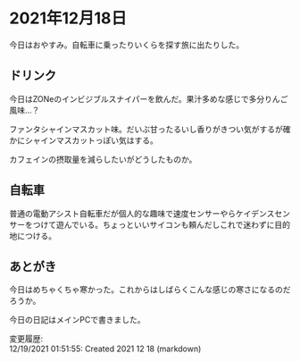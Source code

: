 # 2021年12月18日

今日はおやすみ。自転車に乗ったりいくらを探す旅に出たりした。

## ドリンク

今日はZONeのインビジブルスナイパーを飲んだ。果汁多めな感じで多分りんご風味…？

ファンタシャインマスカット味。だいぶ甘ったるいし香りがきつい気がするが確かにシャインマスカットっぽい気はする。

カフェインの摂取量を減らしたいがどうしたものか。

## 自転車

普通の電動アシスト自転車だが個人的な趣味で速度センサーやらケイデンスセンサーをつけて遊んでいる。ちょっといいサイコンも頼んだしこれで迷わずに目的地につける。

## あとがき

今日はめちゃくちゃ寒かった。これからはしばらくこんな感じの寒さになるのだろうか。

今日の日記はメインPCで書きました。

変更履歴:  
12/19/2021 01:51:55: Created 2021 12 18 (markdown)  
